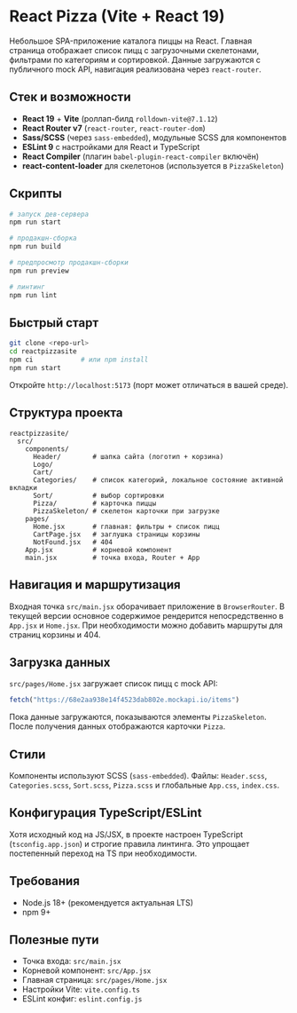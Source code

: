 # React Pizza (Vite + React 19)

Небольшое SPA-приложение каталога пиццы на React. Главная страница отображает список пицц с загрузочными скелетонами, фильтрами по категориям и сортировкой. Данные загружаются с публичного mock API, навигация реализована через `react-router`.

## Стек и возможности

- **React 19** + **Vite** (роллап-билд `rolldown-vite@7.1.12`)
- **React Router v7** (`react-router`, `react-router-dom`)
- **Sass/SCSS** (через `sass-embedded`), модульные SCSS для компонентов
- **ESLint 9** c настройками для React и TypeScript
- **React Compiler** (плагин `babel-plugin-react-compiler` включён)
- **react-content-loader** для скелетонов (используется в `PizzaSkeleton`)

## Скрипты

```bash
# запуск дев-сервера
npm run start

# продакшн-сборка
npm run build

# предпросмотр продакшн-сборки
npm run preview

# линтинг
npm run lint
```

## Быстрый старт

```bash
git clone <repo-url>
cd reactpizzasite
npm ci            # или npm install
npm run start
```
Откройте `http://localhost:5173` (порт может отличаться в вашей среде).

## Структура проекта

```text
reactpizzasite/
  src/
    components/
      Header/        # шапка сайта (логотип + корзина)
      Logo/
      Cart/
      Categories/    # список категорий, локальное состояние активной вкладки
      Sort/          # выбор сортировки
      Pizza/         # карточка пиццы
      PizzaSkeleton/ # скелетон карточки при загрузке
    pages/
      Home.jsx       # главная: фильтры + список пицц
      CartPage.jsx   # заглушка страницы корзины
      NotFound.jsx   # 404
    App.jsx          # корневой компонент
    main.jsx         # точка входа, Router + App
```

## Навигация и маршрутизация

Входная точка `src/main.jsx` оборачивает приложение в `BrowserRouter`. В текущей версии основное содержимое рендерится непосредственно в `App.jsx` и `Home.jsx`. При необходимости можно добавить маршруты для страниц корзины и 404.

## Загрузка данных

`src/pages/Home.jsx` загружает список пицц c mock API:

```js
fetch("https://68e2aa938e14f4523dab802e.mockapi.io/items")
```

Пока данные загружаются, показываются элементы `PizzaSkeleton`. После получения данных отображаются карточки `Pizza`.

## Стили

Компоненты используют SCSS (`sass-embedded`). Файлы: `Header.scss`, `Categories.scss`, `Sort.scss`, `Pizza.scss` и глобальные `App.css`, `index.css`.

## Конфигурация TypeScript/ESLint

Хотя исходный код на JS/JSX, в проекте настроен TypeScript (`tsconfig.app.json`) и строгие правила линтинга. Это упрощает постепенный переход на TS при необходимости.

## Требования

- Node.js 18+ (рекомендуется актуальная LTS)
- npm 9+

## Полезные пути

- Точка входа: `src/main.jsx`
- Корневой компонент: `src/App.jsx`
- Главная страница: `src/pages/Home.jsx`
- Настройки Vite: `vite.config.ts`
- ESLint конфиг: `eslint.config.js`
